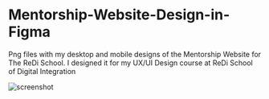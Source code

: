 # Mentorship-Website-Design-in-Figma
Png files with my desktop and mobile designs of the Mentorship Website for The ReDi School. 
I designed it for my UX/UI Design course at ReDi School of Digital Integration

<img src="screenshot.PNG" alt="screenshot">

